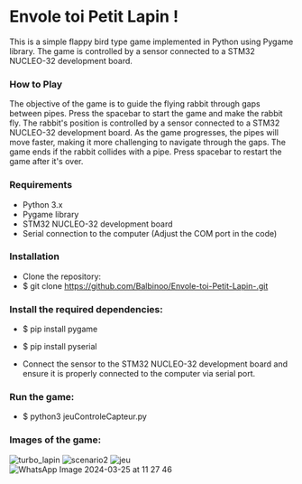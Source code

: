 # Envole toi Petit Lapin !

This is a simple flappy bird type game implemented in Python using Pygame library. The game is controlled by a sensor connected to a STM32 NUCLEO-32 development board.

### How to Play
The objective of the game is to guide the flying rabbit through gaps between pipes.
Press the spacebar to start the game and make the rabbit fly.
The rabbit's position is controlled by a sensor connected to a STM32 NUCLEO-32 development board.
As the game progresses, the pipes will move faster, making it more challenging to navigate through the gaps.
The game ends if the rabbit collides with a pipe.
Press spacebar to restart the game after it's over.

### Requirements
- Python 3.x
- Pygame library
- STM32 NUCLEO-32 development board
- Serial connection to the computer (Adjust the COM port in the code)

### Installation
- Clone the repository:
- $ git clone https://github.com/Balbinoo/Envole-toi-Petit-Lapin-.git

### Install the required dependencies:
- $ pip install pygame
- $ pip install pyserial

- Connect the sensor to the STM32 NUCLEO-32 development board and ensure it is properly connected to the computer via serial port.

### Run the game:
- $ python3 jeuControleCapteur.py

### Images of the game:

![turbo_lapin](https://github.com/mia-ajuda/Frontend/assets/54644626/adaac168-e27f-4c90-9cde-30a98d33fb4d)
![scenario2](https://github.com/mia-ajuda/Frontend/assets/54644626/6706ac6e-6d49-4d81-98b5-34a91119beec)
![jeu](https://github.com/mia-ajuda/Frontend/assets/54644626/34df5250-dc98-46f9-9068-cdcf07fa6a4a)
![WhatsApp Image 2024-03-25 at 11 27 46](https://github.com/mia-ajuda/Frontend/assets/54644626/42bb6c44-4f0f-4dbb-a592-3b289a715298)



